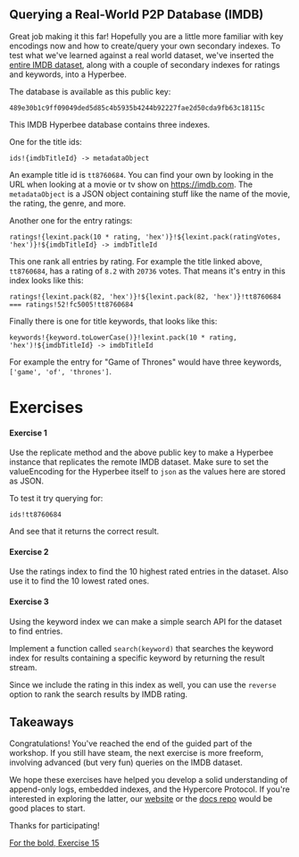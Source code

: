## Querying a Real-World P2P Database (IMDB)

Great job making it this far! Hopefully you are a little more familiar with key encodings now and how to create/query your own secondary indexes.
To test what we've learned against a real world dataset, we've inserted the [entire IMDB dataset](https://www.imdb.com/interfaces/), along with a couple of secondary indexes for ratings and keywords, into a Hyperbee.

The database is available as this public key:

```
489e30b1c9ff09049ded5d85c4b5935b4244b92227fae2d50cda9fb63c18115c
```

This IMDB Hyperbee database contains three indexes.

One for the title ids:

```
ids!{imdbTitleId} -> metadataObject
```

An example title id is `tt8760684`. You can find your own by looking in the URL when looking at a movie or tv show on https://imdb.com.
The `metadataObject` is a JSON object containing stuff like the name of the movie, the rating, the genre, and more.

Another one for the entry ratings:

```
ratings!{lexint.pack(10 * rating, 'hex')}!${lexint.pack(ratingVotes, 'hex')}!${imdbTitleId} -> imdbTitleId
```

This one rank all entries by rating.
For example the title linked above, `tt8760684`, has a rating of `8.2` with `20736` votes. That means it's entry in this index looks like this:

```
ratings!{lexint.pack(82, 'hex')}!${lexint.pack(82, 'hex')}!tt8760684 === ratings!52!fc5005!tt8760684
```

Finally there is one for title keywords, that looks like this:

```
keywords!{keyword.toLowerCase()}!lexint.pack(10 * rating, 'hex')!${imdbTitleId} -> imdbTitleId
```

For example the entry for "Game of Thrones" would have three keywords, `['game', 'of', 'thrones']`.

# Exercises

#### Exercise 1

Use the replicate method and the above public key to make a Hyperbee instance that replicates the remote IMDB dataset.
Make sure to set the valueEncoding for the Hyperbee itself to `json` as the values here are stored as JSON.

To test it try querying for:

```
ids!tt8760684
```

And see that it returns the correct result.

#### Exercise 2

Use the ratings index to find the 10 highest rated entries in the dataset.
Also use it to find the 10 lowest rated ones.

#### Exercise 3

Using the keyword index we can make a simple search API for the dataset to find entries.

Implement a function called `search(keyword)` that searches the keyword index for results containing a specific keyword by returning the result stream.

Since we include the rating in this index as well, you can use the `reverse` option to rank the search results by IMDB rating.

## Takeaways

Congratulations! You've reached the end of the guided part of the workshop. If you still have steam, the next exercise is more freeform, involving advanced (but very fun) queries on the IMDB dataset.

We hope these exercises have helped you develop a solid understanding of append-only logs, embedded indexes, and the Hypercore Protocol. If you're interested in exploring the latter, our [website](https://hypercore-protocol.org) or the [docs repo](https://github.com/hypercore-protocol/docs) would be good places to start.

Thanks for participating!

[For the bold, Exercise 15](15.md)

